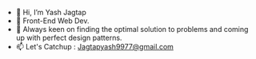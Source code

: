 - 👋 Hi, I’m Yash Jagtap
- 👀 Front-End Web Dev.
- 🚀 Always keen on finding the optimal solution to problems 
     and coming up with perfect design patterns.
- 📫 Let's Catchup : Jagtapyash9977@gmail.com

<!---
iamyash9977/iamyash9977 is a ✨ special ✨ repository because its `README.md` (this file) appears on your GitHub profile.
You can click the Preview link to take a look at your changes.
--->
